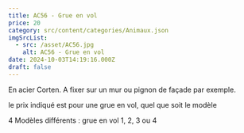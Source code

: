 ```yaml
---
title: AC56 - Grue en vol
price: 20
category: src/content/categories/Animaux.json
imgSrcList:
  - src: /asset/AC56.jpg
    alt: AC56 - Grue en vol
date: 2024-10-03T14:19:16.000Z
draft: false
---
```


En acier Corten. A fixer sur un mur ou pignon de façade par exemple. 

le prix indiqué est pour une grue en vol, quel que soit le modèle 

4 Modèles différents : grue en vol 1, 2, 3 ou 4
